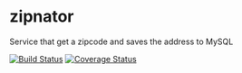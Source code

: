 # zipnator
Service that get a zipcode and saves the address to MySQL

[![Build Status](https://travis-ci.org/marquesds/zipnator.svg?branch=master)](https://travis-ci.org/marquesds/zipnator)
[![Coverage Status](https://coveralls.io/repos/github/marquesds/zipnator/badge.svg?branch=master)](https://coveralls.io/github/marquesds/zipnator?branch=master)
